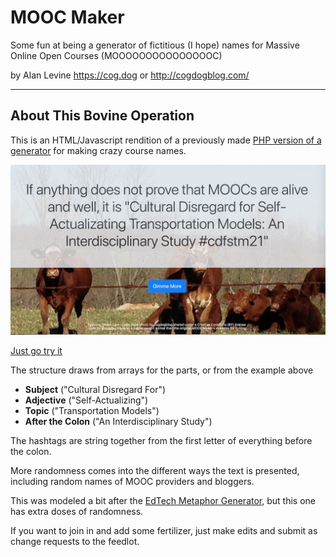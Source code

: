 # MOOC Maker

Some fun at being a generator of fictitious (I hope) names for Massive Online Open Courses (MOOOOOOOOOOOOOOOC)

by Alan Levine https://cog.dog or http://cogdogblog.com/

-----

## About This Bovine Operation
This is an HTML/Javascript rendition of a previously made [PHP version of a generator](http://mooc.cogdogblog.com/) for making crazy course names. 

[![](moocing.jpg "Generator sample screen with san example mooc generated named Cultural Disregard For Self-Actualizing Transportation Models: An Interdisciplinary Study (#crfstm21")](https://cogdog.github.io/moocmaker/)

[Just go try it](https://cogdog.github.io/moocmaker/)


The structure draws from arrays for the parts, or from the example above

* **Subject** ("Cultural Disregard For")
* **Adjective** ("Self-Actualizing")
* **Topic** ("Transportation Models")
* **After the Colon** ("An Interdisciplinary Study")

The hashtags are string together from the first letter of everything before the colon.

More randomness comes into the different ways the text is presented, including random names of MOOC providers and bloggers.

This was modeled a bit after the [EdTech Metaphor Generator](https://github.com/cogdog/edtechaphors), but this one has extra doses of randomness.

If you want to join in and add some fertilizer, just make edits and submit as change requests to the feedlot.
